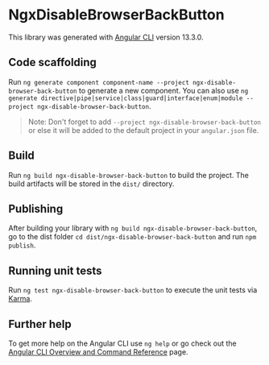 # NgxDisableBrowserBackButton

This library was generated with [Angular CLI](https://github.com/angular/angular-cli) version 13.3.0.

## Code scaffolding

Run `ng generate component component-name --project ngx-disable-browser-back-button` to generate a new component. You can also use `ng generate directive|pipe|service|class|guard|interface|enum|module --project ngx-disable-browser-back-button`.
> Note: Don't forget to add `--project ngx-disable-browser-back-button` or else it will be added to the default project in your `angular.json` file. 

## Build

Run `ng build ngx-disable-browser-back-button` to build the project. The build artifacts will be stored in the `dist/` directory.

## Publishing

After building your library with `ng build ngx-disable-browser-back-button`, go to the dist folder `cd dist/ngx-disable-browser-back-button` and run `npm publish`.

## Running unit tests

Run `ng test ngx-disable-browser-back-button` to execute the unit tests via [Karma](https://karma-runner.github.io).

## Further help

To get more help on the Angular CLI use `ng help` or go check out the [Angular CLI Overview and Command Reference](https://angular.io/cli) page.

